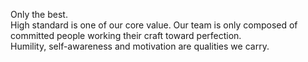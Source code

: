 Only the best.  
High standard is one of our core value. Our team is only
composed of committed people working their craft toward
perfection.  
Humility, self-awareness and motivation are qualities we
carry.
